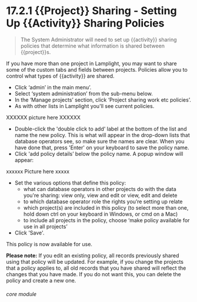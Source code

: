 # 17.2.1    {{Project}} Sharing - Setting Up {{Activity}} Sharing Policies

> The System Administrator will need to set up {{activity}} sharing policies that determine what information is shared between {{project}}s. 

If you have more than one project in Lamplight, you may want to share some of the custom tabs and fields between projects. Policies allow you to control what types of {{activity}} are shared.

- Click ‘admin’ in the main menu’.
- Select ‘system administration’ from the sub-menu below.
- In the ‘Manage projects’ section, click ‘Project sharing work etc policies’.
- As with other lists in Lamplight you'll see current policies.

XXXXXX picture here XXXXXX

- Double-click the 'double click to add' label at the bottom of the list and name the new policy. This is what will appear in the drop-down lists that database operators see, so make sure the names are clear. When you have done that, press 'Enter' on your keyboard to save the policy name.
- Click 'add policy details’ below the policy name. A popup window will appear:
 
 xxxxxx Picture here xxxxx
 
 - Set the various options that define this policy:
   - what can database operators in other projects do with the data you're sharing: view only, view and edit or view, edit and delete
   - to which database operator role the rights you’re setting up relate
   - which project(s) are included in this policy (to select more than one, hold down ctrl on your keyboard in Windows, or cmd on a Mac)
   - to include all projects in the policy, choose ‘make policy available for use in all projects’
- Click 'Save'. 

This policy is now available for use.

**Please note:** If you edit an existing policy, all records previously shared using that policy will be updated. For example, if you change the projects that a policy applies to, all old records that you have shared will reflect the changes that you have made. If you do not want this, you can delete the policy and create a new one. 


###### core module

